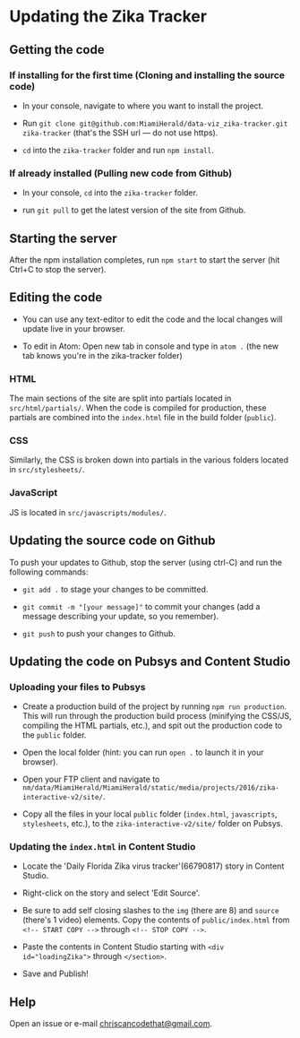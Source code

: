 # Updating the Zika Tracker

## Getting the code

### If installing for the first time (Cloning and installing the source code)

* In your console, navigate to where you want to install the project.

* Run `git clone git@github.com:MiamiHerald/data-viz_zika-tracker.git zika-tracker` (that's the SSH url — do not use https).

* `cd` into the `zika-tracker` folder and run `npm install`.  

### If already installed (Pulling new code from Github)

* In your console, `cd` into the `zika-tracker` folder.

* run `git pull` to get the latest version of the site from Github.

## Starting the server

After the npm installation completes, run `npm start` to start the server (hit Ctrl+C to stop the server).

## Editing the code

* You can use any text-editor to edit the code and the local changes will update live in your browser.

* To edit in Atom: Open new tab in console and type in `atom .` (the new tab knows you're in the zika-tracker folder)

### HTML

The main sections of the site are split into partials located in `src/html/partials/`.  When the code is compiled for production, these partials are combined into the `index.html` file in the build folder (`public`).

### CSS

Similarly, the CSS is broken down into partials in the various folders located in `src/stylesheets/`.

### JavaScript

JS is located in `src/javascripts/modules/`.

## Updating the source code on Github

To push your updates to Github, stop the server (using ctrl-C) and run the following commands:

* `git add .` to stage your changes to be committed.

* `git commit -m "[your message]"` to commit your changes (add a message describing your update, so you remember).

* `git push` to push your changes to Github.

## Updating the code on Pubsys and Content Studio

### Uploading your files to Pubsys

* Create a production build of the project by running `npm run production`.  This will run through the production build process (minifying the CSS/JS, compiling the HTML partials, etc.), and spit out the production code to the `public` folder.

* Open the local folder (hint: you can run `open .` to launch it in your browser).

* Open your FTP client and navigate to `nm/data/MiamiHerald/MiamiHerald/static/media/projects/2016/zika-interactive-v2/site/`.

* Copy all the files in your local `public` folder (`index.html`, `javascripts`, `stylesheets`, etc.), to the `zika-interactive-v2/site/` folder on Pubsys.

### Updating the `index.html` in Content Studio

* Locate the 'Daily Florida Zika virus tracker'(66790817) story in Content Studio.

* Right-click on the story and select 'Edit Source'.

* Be sure to add self closing slashes to the `img` (there are 8) and `source` (there's 1 video) elements. Copy the contents of `public/index.html` from `<!-- START COPY -->` through `<!-- STOP COPY -->`.

* Paste the contents in Content Studio starting with `<div id="loadingZika">` through `</section>`.

* Save and Publish!

## Help

Open an issue or e-mail chriscancodethat@gmail.com.
